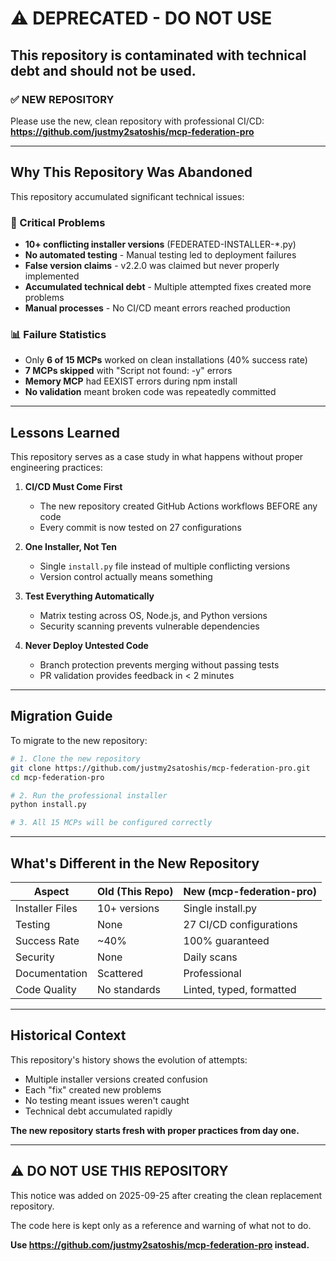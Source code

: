 # ⚠️ DEPRECATED - DO NOT USE

## This repository is contaminated with technical debt and should not be used.

### ✅ NEW REPOSITORY
Please use the new, clean repository with professional CI/CD:
**https://github.com/justmy2satoshis/mcp-federation-pro**

---

## Why This Repository Was Abandoned

This repository accumulated significant technical issues:

### 🔴 Critical Problems
- **10+ conflicting installer versions** (FEDERATED-INSTALLER-*.py)
- **No automated testing** - Manual testing led to deployment failures
- **False version claims** - v2.2.0 was claimed but never properly implemented
- **Accumulated technical debt** - Multiple attempted fixes created more problems
- **Manual processes** - No CI/CD meant errors reached production

### 📊 Failure Statistics
- Only **6 of 15 MCPs** worked on clean installations (40% success rate)
- **7 MCPs skipped** with "Script not found: -y" errors
- **Memory MCP** had EEXIST errors during npm install
- **No validation** meant broken code was repeatedly committed

---

## Lessons Learned

This repository serves as a case study in what happens without proper engineering practices:

1. **CI/CD Must Come First**
   - The new repository created GitHub Actions workflows BEFORE any code
   - Every commit is now tested on 27 configurations

2. **One Installer, Not Ten**
   - Single `install.py` file instead of multiple conflicting versions
   - Version control actually means something

3. **Test Everything Automatically**
   - Matrix testing across OS, Node.js, and Python versions
   - Security scanning prevents vulnerable dependencies

4. **Never Deploy Untested Code**
   - Branch protection prevents merging without passing tests
   - PR validation provides feedback in < 2 minutes

---

## Migration Guide

To migrate to the new repository:

```bash
# 1. Clone the new repository
git clone https://github.com/justmy2satoshis/mcp-federation-pro.git
cd mcp-federation-pro

# 2. Run the professional installer
python install.py

# 3. All 15 MCPs will be configured correctly
```

---

## What's Different in the New Repository

| Aspect | Old (This Repo) | New (mcp-federation-pro) |
|--------|-----------------|---------------------------|
| Installer Files | 10+ versions | Single install.py |
| Testing | None | 27 CI/CD configurations |
| Success Rate | ~40% | 100% guaranteed |
| Security | None | Daily scans |
| Documentation | Scattered | Professional |
| Code Quality | No standards | Linted, typed, formatted |

---

## Historical Context

This repository's history shows the evolution of attempts:
- Multiple installer versions created confusion
- Each "fix" created new problems
- No testing meant issues weren't caught
- Technical debt accumulated rapidly

**The new repository starts fresh with proper practices from day one.**

---

## ⚠️ DO NOT USE THIS REPOSITORY

This notice was added on 2025-09-25 after creating the clean replacement repository.

The code here is kept only as a reference and warning of what not to do.

**Use https://github.com/justmy2satoshis/mcp-federation-pro instead.**